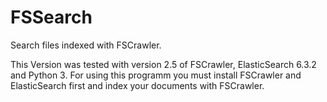 # FSSearch #

Search files indexed with FSCrawler.

This Version was tested with version 2.5 of FSCrawler, ElasticSearch
6.3.2 and Python 3. For using this programm you must install FSCrawler
and ElasticSearch first and index your documents with FSCrawler.
